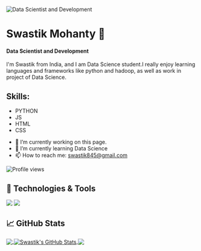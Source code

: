 ![Data Scientist and Development](https://media-exp3.licdn.com/dms/image/C4E16AQFYhWV2MAPP6w/profile-displaybackgroundimage-shrink_350_1400/0/1620312120467?e=1628121600&v=beta&t=8px3uQKgtNdtY0pjCFG6ksBLgMpx572iz9_FelTB7OU)

# Swastik Mohanty 👋
#### Data Scientist and Development
I'm Swastik from India, and I am Data Science student.I really enjoy learning languages and frameworks like python and hadoop, as well as work in project of Data Science.

## Skills: 
* PYTHON 
* JS 
* HTML 
* CSS

- 🔭 I’m currently working on this page. 
- 🌱 I’m currently learning Data Science 
- 📫 How to reach me: swastik845@gmail.com 

![Profile views](https://gpvc.arturio.dev/developedbysm)  

## 🔧 Technologies & Tools

![](https://img.shields.io/badge/Code-Python-informational?style=flat&logo=python&logoColor=white&color=2bbc8a)
![](https://img.shields.io/badge/Code-JavaScript-informational?style=flat&logo=javascript&logoColor=white&color=2bbc8a)

## &#x1f4c8; GitHub Stats

<a href="https://github.com/developedbysm/developedbysm">
  <img align="center" src="https://github-readme-stats.vercel.app/api/top-langs/?username=developedbysm,text&title_color=ffffff&text_color=c9cacc&icon_color=2bbc8a&bg_color=1d1f21&langs_count=3" />
</a>

<a href="https://github.com/developedbysm/developedbysm">
  <img align="center" src="https://github-readme-stats.vercel.app/api?username=developedbysm&show_icons=true&line_height=27&count_private=true&title_color=ffffff&text_color=c9cacc&icon_color=2bbc8a&bg_color=1d1f21" alt="Swastik's GitHub Stats" />
</a>

<a href="https://github.com/developedbysm/Credit-card-leads---Analytics-Vidhya---Jobathon-May-2021">
  <img align="center" src="https://github-readme-stats.vercel.app/api/pin/?username=developedbysm_color=ffffff&text_color=c9cacc&icon_color=2bbc8a&bg_color=1d1f21" />
</a>

<!-- links to social media icons -->

<!-- icons with padding -->

[1.1]: http://i.imgur.com/tXSoThF.png (twitter icon with padding)
[2.1]: http://i.imgur.com/0o48UoR.png (github icon with padding)

<!-- icons without padding -->

[1.2]: http://i.imgur.com/wWzX9uB.png (twitter icon without padding)
[2.2]: http://i.imgur.com/9I6NRUm.png (github icon without padding)
[3.2]: https://raw.githubusercontent.com/MartinHeinz/MartinHeinz/master/linkedin-3-16.png (LinkedIn icon without padding)


<!-- links to your social media accounts -->

[1]: https://twitter.com/Martin_Heinz_
[2]: https://github.com/MartinHeinz
[3]: https://www.linkedin.com/in/heinz-martin/


<!--
**developedbysm/developedbysm** is a ✨ _special_ ✨ repository because its `README.md` (this file) appears on your GitHub profile.

Here are some ideas to get you started:

- 🔭 I’m currently working on ...
- 🌱 I’m currently learning ...
- 👯 I’m looking to collaborate on ...
- 🤔 I’m looking for help with ...
- 💬 Ask me about ...
- 📫 How to reach me: ...
- 😄 Pronouns: ...
- ⚡ Fun fact: ...
-->
